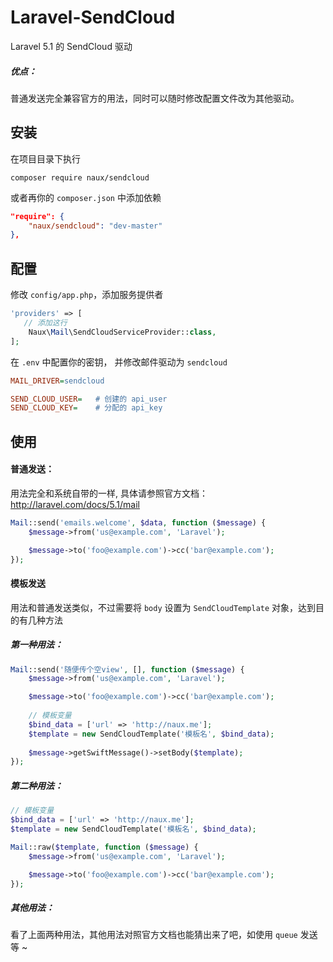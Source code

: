 # Laravel-SendCloud
Laravel 5.1 的 SendCloud 驱动

##### 优点：
普通发送完全兼容官方的用法，同时可以随时修改配置文件改为其他驱动。

## 安装

在项目目录下执行

```
composer require naux/sendcloud
```

或者再你的 `composer.json` 中添加依赖

```json
"require": {
    "naux/sendcloud": "dev-master"
},
```

## 配置

修改 `config/app.php`，添加服务提供者

```php
'providers' => [
   // 添加这行
    Naux\Mail\SendCloudServiceProvider::class,
];
```

在 `.env` 中配置你的密钥， 并修改邮件驱动为 `sendcloud`

```ini
MAIL_DRIVER=sendcloud

SEND_CLOUD_USER=   # 创建的 api_user
SEND_CLOUD_KEY=    # 分配的 api_key
```

## 使用

#### 普通发送：
用法完全和系统自带的一样, 具体请参照官方文档： http://laravel.com/docs/5.1/mail

```php
Mail::send('emails.welcome', $data, function ($message) {
    $message->from('us@example.com', 'Laravel');

    $message->to('foo@example.com')->cc('bar@example.com');
});
```

#### 模板发送
用法和普通发送类似，不过需要将 `body` 设置为 `SendCloudTemplate` 对象，达到目的有几种方法

##### 第一种用法： 

```php
Mail::send('随便传个空view', [], function ($message) {
    $message->from('us@example.com', 'Laravel');

    $message->to('foo@example.com')->cc('bar@example.com');
    
    // 模板变量
    $bind_data = ['url' => 'http://naux.me'];
    $template = new SendCloudTemplate('模板名', $bind_data);
    
    $message->getSwiftMessage()->setBody($template);
});
```

##### 第二种用法： 

```php
// 模板变量
$bind_data = ['url' => 'http://naux.me'];
$template = new SendCloudTemplate('模板名', $bind_data);

Mail::raw($template, function ($message) {
    $message->from('us@example.com', 'Laravel');

    $message->to('foo@example.com')->cc('bar@example.com');
});
```

##### 其他用法： 

看了上面两种用法，其他用法对照官方文档也能猜出来了吧，如使用 `queue` 发送等 ~


